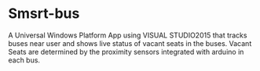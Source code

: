 # Smsrt-bus
A Universal Windows Platform App using VISUAL STUDIO2015 that tracks buses near user and shows live status of vacant seats in the buses. Vacant Seats are determined by the proximity sensors integrated with arduino in each bus.
